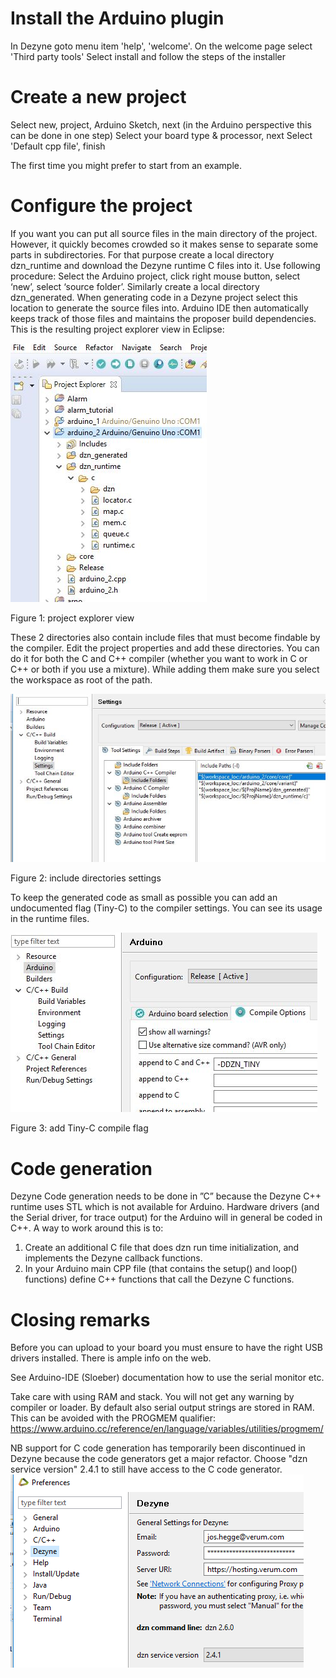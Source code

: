 # Install the Arduino plugin

In Dezyne goto menu item 'help', 'welcome'.
On the welcome page select 'Third party tools'
Select install and follow the steps of the installer

# Create a new project

Select new, project, Arduino Sketch, next
(in the Arduino perspective this can be done in one step)
Select your board type & processor, next
Select 'Default cpp file', finish

The first time you might prefer to start from an example.

# Configure the project

If you want you can put all source files in the main directory of the project. 
However, it quickly becomes crowded so it makes sense to separate some parts in subdirectories. 
For that purpose create a local directory dzn_runtime and download the Dezyne runtime C files into it. 
Use following procedure: Select the Arduino project, click right mouse button, select ‘new’, select ‘source folder’.
Similarly create a local directory dzn_generated.
When generating code in a Dezyne project select this location to generate the source files into. 
Arduino IDE then automatically keeps track of those files and maintains the proposer build dependencies.
This is the resulting project explorer view in Eclipse:


![](Arduino_project_setup1.png)

Figure 1: project explorer view
 
These 2 directories also contain include files that must become findable by the compiler. 
Edit the project properties and add these directories.
You can do it for both the C and C++ compiler (whether you want to work in C or C++ or both if you use a mixture).
While adding them make sure you select the workspace as root of the path.


![](Arduino_project_setup2.png)

Figure 2: include directories settings

To keep the generated code as small as possible you can add an undocumented flag (Tiny-C) to the compiler settings.
You can see its usage in the runtime files.


![](Arduino_project_setup3.png)

Figure 3: add Tiny-C compile flag

# Code generation
Dezyne Code generation needs to be done in ”C” because the Dezyne C++ runtime uses STL which is not available for Arduino.
Hardware drivers (and the Serial driver, for trace output) for the Arduino will in general be coded in C++. 
A way to work around this is to:
1) Create an additional C file that does dzn run time initialization, and implements the Dezyne callback
functions.
2) In your Arduino main CPP file (that contains the setup() and loop() functions) define C++ functions that call the Dezyne C functions. 

# Closing remarks
Before you can upload to your board you must ensure to have the right USB drivers installed. 
There is ample info on the web.

See Arduino-IDE (Sloeber) documentation how to use the serial monitor etc.

Take care with using RAM and stack. You will not get any warning by compiler or loader. By default also serial output strings are stored in RAM. This can be avoided with the PROGMEM qualifier: https://www.arduino.cc/reference/en/language/variables/utilities/progmem/

NB support for C code generation has temporarily been discontinued in Dezyne because the code generators get a major refactor. Choose "dzn service version" 2.4.1 to still have access to the C code generator.
![](Dezyne_settings.png)



